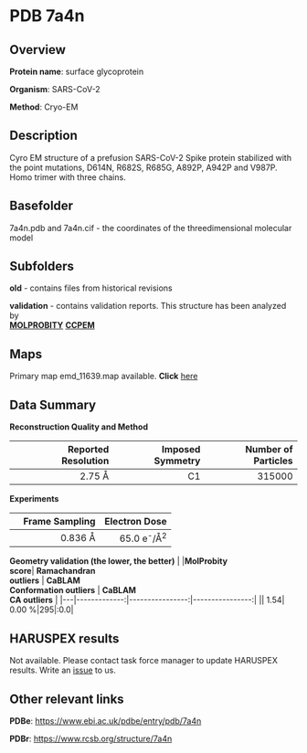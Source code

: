 # PDB 7a4n

## Overview

**Protein name**: surface glycoprotein

**Organism**: SARS-CoV-2

**Method**: Cryo-EM

## Description

Cyro EM structure of a prefusion SARS-CoV-2 Spike protein stabilized with the point mutations, D614N, R682S, R685G, A892P, A942P and V987P. Homo trimer with three chains.

## Basefolder

7a4n.pdb and 7a4n.cif - the coordinates of the threedimensional molecular model

## Subfolders



**old** - contains files from historical revisions

**validation** - contains validation reports. This structure has been analyzed by <br>  [**MOLPROBITY**](https://github.com/thorn-lab/coronavirus_structural_task_force/tree/master/pdb/surface_glycoprotein/SARS-CoV-2/7a4n/validation/molprobity)   [**CCPEM**](https://github.com/thorn-lab/coronavirus_structural_task_force/tree/master/pdb/surface_glycoprotein/SARS-CoV-2/7a4n/validation/ccpem-validation) 



## Maps

Primary map emd_11639.map available. **Click** [here](http://ftp.wwpdb.org/pub/emdb/structures/EMD-11639/map/) 

## Data Summary
**Reconstruction Quality and Method**

|   | Reported Resolution | Imposed Symmetry | Number of Particles |
|---|-------------:|----------------:|--------------:|
|   |2.75 Å|C1|315000|

**Experiments**

|   | Frame Sampling | Electron Dose |
|---|-------------:|----------------:|
|   |0.836 Å|65.0 e<sup>-</sup>/Å<sup>2</sup>|

**Geometry validation (the lower, the better)**
|   |**MolProbity<br>score**| **Ramachandran<br>outliers** | **CaBLAM<br>Conformation outliers** | **CaBLAM<br>CA outliers** |
|---|-------------:|----------------:|----------------:|
||  1.54|  0.00 %|295|:0.0|

## HARUSPEX results

Not available. Please contact task force manager to update HARUSPEX results. Write an [issue](https://github.com/thorn-lab/coronavirus_structural_task_force/issues) to us.

## Other relevant links 
**PDBe**:  https://www.ebi.ac.uk/pdbe/entry/pdb/7a4n
 
**PDBr**: https://www.rcsb.org/structure/7a4n 
